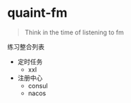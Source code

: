 # quaint-fm

> Think in the time of listening to fm

练习整合列表

- 定时任务
    - xxl
- 注册中心
    - consul
    - nacos